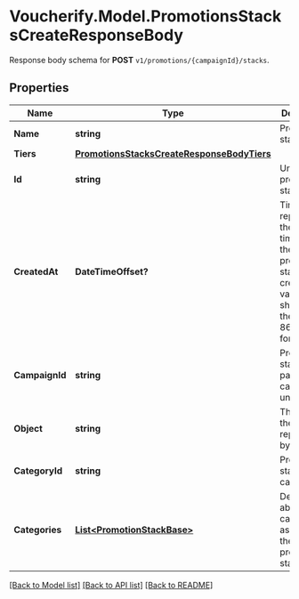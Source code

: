# Voucherify.Model.PromotionsStacksCreateResponseBody
Response body schema for **POST** `v1/promotions/{campaignId}/stacks`.

## Properties

Name | Type | Description | Notes
------------ | ------------- | ------------- | -------------
**Name** | **string** | Promotion stack name. | [optional] 
**Tiers** | [**PromotionsStacksCreateResponseBodyTiers**](PromotionsStacksCreateResponseBodyTiers.md) |  | [optional] 
**Id** | **string** | Unique promotion stack ID. | [optional] 
**CreatedAt** | **DateTimeOffset?** | Timestamp representing the date and time when the promotion stack was created. The value is shown in the ISO 8601 format. | [optional] 
**CampaignId** | **string** | Promotion stack&#39;s parent campaign&#39;s unique ID. | [optional] 
**Object** | **string** | The type of the object represented by JSON. | [optional] 
**CategoryId** | **string** | Promotion stack category ID. | [optional] 
**Categories** | [**List&lt;PromotionStackBase&gt;**](PromotionStackBase.md) | Details about the category assigned to the promotion stack. | [optional] 

[[Back to Model list]](../README.md#documentation-for-models) [[Back to API list]](../README.md#documentation-for-api-endpoints) [[Back to README]](../README.md)

